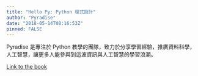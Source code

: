 ```yaml
---
title: "Hello Py: Python 程式設計"
author: "Pyradise"
date: "2018-05-14T08:16:53Z"
pinned: FALSE
---
```


Pyradise 是專注於 Python 教學的團隊，致力於分享學習經驗，推廣資料科學，人工智慧，讓更多人能參與到這波資訊與人工智慧的學習浪潮。

[Link to the book](https://bookdown.org/tonykuoyj/hello-py/)
